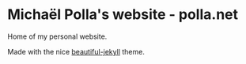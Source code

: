 # Michaël Polla's website - polla.net

Home of my personal website.

Made with the nice [beautiful-jekyll](https://github.com/daattali/beautiful-jekyll) theme.